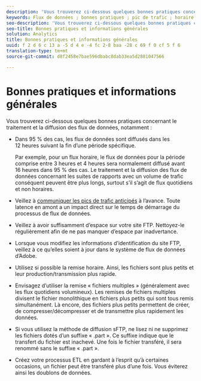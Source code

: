 ```yaml
---
description: 'Vous trouverez ci-dessous quelques bonnes pratiques concernant le traitement et la diffusion des flux de données, Vous devriez '
keywords: Flux de données ; bonnes pratiques ; pic de trafic ; horaire ; ftp
seo-description: 'Vous trouverez ci-dessous quelques bonnes pratiques concernant le traitement et la diffusion des flux de données, Vous devriez '
seo-title: Bonnes pratiques et informations générales
solution: Analytics
title: Bonnes pratiques et informations générales
uuid: f 2 d 6 c 13 a -5 d 4 e -4 fc 2-8 baa -28 c 69 f 0 cf 5 f 6
translation-type: tm+mt
source-git-commit: d8f2458e7bae596dbabc8dab33ea5d2881047566

---
```



# Bonnes pratiques et informations générales

Vous trouverez ci-dessous quelques bonnes pratiques concernant le traitement et la diffusion des flux de données, notamment :

* Dans 95 % des cas, les flux de données sont diffusés dans les 12 heures suivant la fin d’une période spécifique.

   Par exemple, pour un flux horaire, le flux de données pour la période comprise entre 3 heures et 4 heures sera normalement diffusé avant 16 heures dans 95 % des cas. Le traitement et la diffusion des flux de données concernant les suites de rapports avec un volume de trafic conséquent peuvent être plus longs, surtout s’il s’agit de flux quotidiens et non horaires.
* Veillez à [communiquer les pics de trafic anticipés](https://marketing.adobe.com/resources/help/en_US/reference/t_traffic_schedule_spike.html) à l’avance. Toute latence en amont a un impact direct sur le temps de démarrage du processus de flux de données.
* Veillez à avoir suffisamment d’espace sur votre site FTP. Nettoyez-le régulièrement afin de ne pas manquer d’espace par inadvertance.
* Lorsque vous modifiez les informations d’identification du site FTP, veillez à ce qu’elles soient à jour dans le système de flux de données d’Adobe.
* Utilisez si possible la remise horaire. Ainsi, les fichiers sont plus petits et leur production/transmission plus rapide.
* Envisagez d’utiliser la remise « fichiers multiples » (généralement avec les flux quotidiens volumineux). Les remises de fichiers multiples divisent le fichier monolithique en fichiers plus petits qui sont tous remis simultanément. Là encore, des fichiers plus petits permettent de créer, de compresser/décompresser et de transmettre plus rapidement les données.
* Si vous utilisez la méthode de diffusion sFTP, ne lisez ni ne supprimez les fichiers dotés d’un suffixe « .part ». Ce suffixe indique que le transfert du fichier est inachevé. Une fois le fichier transféré, il sera renommé sans le suffixe « .part ».
* Créez votre processus ETL en gardant à l’esprit qu’à certaines occasions, un fichier peut être transféré plus d’une fois. Vous éviterez ainsi les doublons de données.
